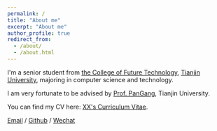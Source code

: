 ```yaml
---
permalink: /
title: "About me"
excerpt: "About me"
author_profile: true
redirect_from: 
  - /about/
  - /about.html
---
```


I'm a senior student from [the College of Future Technology](https://qiushi.tju.edu.cn/), [Tianjin University](https://www.tju.edu.cn/), majoring in computer science and technology.

I am very fortunate to be advised by [Prof. PanGang](https://gpantju.github.io/index/), Tianjin University.

You can find my CV here: [XX's Curriculum Vitae](../assets/Curriculum_Vitae.pdf).

[Email](3020001089@tju.edu.cn) / [Github](https://github.com/TadzioGuo) / [Wechat](../images/wechat.jpg) 


